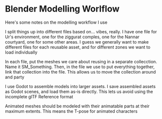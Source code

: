 # Blender Modelling Worlflow

Here's some notes on the modelling workflow I use

I split things up into different files based on... vibes, really. I have one file for Ur's environment, one for the ziggurat comples, one for the Nannar courtyard, one for some other areas. I guess we generally want to make different files for each reusable asset, and for different zones we want to load individually

In each file, put the meshes we care about reusing in a separate collecction. Name it SM_Something. Then, in the file we use to put everything together, link that collection into the file. This allows us to move the collection around and party

I use Godot to assemble models into larger assets. I save assembled assets as Godot scenes, and load them as-is directly. This lets us avoid using the incomplete glTF Reference format

Animated meshes should be modeled with their animatable parts at their maximum extents. This means the T-pose for animated characters
